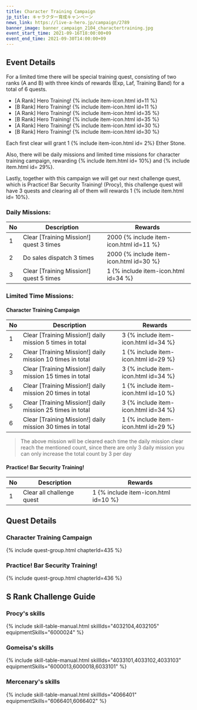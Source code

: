 ```yaml
---
title: Character Training Campaign
jp_title: キャラクター育成キャンペーン
news_link: https://live-a-hero.jp/campaign/2789
banner_image: banner_campaign_2104_charactertraining.jpg 
event_start_time: 2021-09-16T18:00:00+09
event_end_time: 2021-09-30T14:00:00+09
---
```


## Event Details

For a limited time there will be special training quest, consisting of two ranks (A and B) with three kinds of rewards (Exp, Laf, Training Band) for a total of 6 quests.

- \[A Rank\] Hero Training! {% include item-icon.html id=11 %}     
- \[B Rank\] Hero Training! {% include item-icon.html id=11 %}     
- \[A Rank\] Hero Training! {% include item-icon.html id=35 %}      
- \[B Rank\] Hero Training! {% include item-icon.html id=35 %}     
- \[A Rank\] Hero Training! {% include item-icon.html id=30 %} 
- \[B Rank\] Hero Training! {% include item-icon.html id=30 %} 

Each first clear will grant 1 {% include item-icon.html id= 2%} Ether Stone.

Also, there will be daily missions and limited time missions for character training campaign, rewarding {% include item.html id= 10%} and {% include item.html id= 29%}.

Lastly, together with this campaign we will get our next challenge quest, which is Practice! Bar Security Training! (Procy), this challenge quest will have 3 quests and clearing all of them will rewards 1 {% include item.html id= 10%}.

### Daily Missions: 

| No | Description | Rewards |
|----|-----------------------------------------------------------|----------------|
| 1  | Clear \[Training Mission!\] quest 3 times | 2000 {% include item-icon.html id=11 %} |
| 2  | Do sales dispatch 3 times | 2000 {% include item-icon.html id=30 %} |
| 3  | Clear \[Training Mission!\] quest 5 times  | 1 {% include item-icon.html id=34 %} |

### Limited Time Missions: 

#### Character Training Campaign

| No | Description | Rewards |
|----|-----------------------------------------------------------|----------------|
| 1  | Clear \[Training Mission!\] daily mission 5 times in total | 3 {% include item-icon.html id=34 %} |
| 2  | Clear \[Training Mission!\] daily mission 10 times in total | 1 {% include item-icon.html id=29 %} |
| 3  | Clear \[Training Mission!\] daily mission 15 times in total | 3 {% include item-icon.html id=34 %} |
| 4  | Clear \[Training Mission!\] daily mission 20 times in total | 1 {% include item-icon.html id=10 %} |
| 5  | Clear \[Training Mission!\] daily mission 25 times in total | 3 {% include item-icon.html id=34 %} |
| 6  | Clear \[Training Mission!\] daily mission 30 times in total | 1 {% include item-icon.html id=29 %} |

> The above mission will be cleared each time the daily mission clear reach the mentioned count, since there are only 3 daily mission you can only increase the total count by 3 per day

#### Practice! Bar Security Training!

| No | Description | Rewards |
|----|-----------------------------------------------------------|----------------|
| 1  | Clear all challenge quest | 1 {% include item-icon.html id=10 %} |

## Quest Details

### Character Training Campaign

{% include quest-group.html chapterId=435 %}

### Practice! Bar Security Training!

{% include quest-group.html chapterId=436 %}

## S Rank Challenge Guide

### Procy's skills

{% include skill-table-manual.html skillIds="4032104,4032105" equipmentSkills="6000024" %}

### Gomeisa's skills

{% include skill-table-manual.html skillIds="4033101,4033102,4033103" equipmentSkills="6000013,6000018,6033101" %}

### Mercenary's skills

{% include skill-table-manual.html skillIds="4066401" equipmentSkills="6066401,6066402" %}
